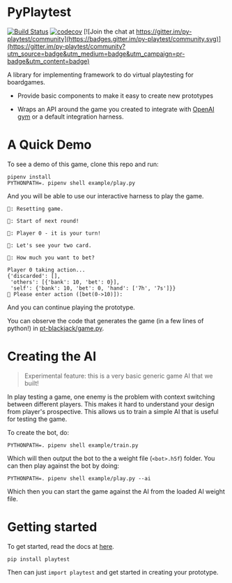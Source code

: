 # PyPlaytest

[![Build Status](https://travis-ci.org/dat-boris/py-playtest.svg?branch=master)](https://travis-ci.org/dat-boris/py-playtest)
[![codecov](https://codecov.io/gh/dat-boris/py-playtest/branch/master/graph/badge.svg)](https://codecov.io/gh/dat-boris/py-playtest) 
[![Join the chat at https://gitter.im/py-playtest/community](https://badges.gitter.im/py-playtest/community.svg)](https://gitter.im/py-playtest/community?utm_source=badge&utm_medium=badge&utm_campaign=pr-badge&utm_content=badge)

A library for implementing framework to do virtual playtesting for
boardgames.

- Provide basic components to make it easy to create new prototypes

- Wraps an API around the game you created to integrate with [OpenAI gym](https://gym.openai.com/)
  or a default integration harness.

# A Quick Demo

To see a demo of this game, clone this repo and run:

```
pipenv install
PYTHONPATH=. pipenv shell example/play.py
```

And you will be able to use our interactive harness to play the game.

```
📢: Resetting game.

📢: Start of next round!

📢: Player 0 - it is your turn!

📢: Let's see your two card.

🤔: How much you want to bet?

Player 0 taking action...
{'discarded': [],
 'others': [{'bank': 10, 'bet': 0}],
 'self': {'bank': 10, 'bet': 0, 'hand': ['7h', '7s']}}
👀 Please enter action ([bet(0->10)]):
```

And you can continue playing the prototype.

You can observe the code that generates the game (in a few lines of python!)
in [pt-blackjack/game.py](pt-blackjack/game.py).

# Creating the AI

> Experimental feature: this is a very basic generic game AI that we built!

In play testing a game, one enemy is the problem with context switching between
different players. This makes it hard to understand your design from player's
prospective. This allows us to train a simple AI that is useful for testing the
game.

To create the bot, do:

```
PYTHONPATH=. pipenv shell example/train.py
```

Which will then output the bot to the a weight file (`<bot>.h5f`) folder. You can then
play against the bot by doing:

```
PYTHONPATH=. pipenv shell example/play.py --ai
```

Which then you can start the game against the AI from the loaded AI weight file.

# Getting started

To get started, read the docs at [here](#todo).

```
pip install playtest
```

Then can just `import playtest` and get started in creating your prototype.
